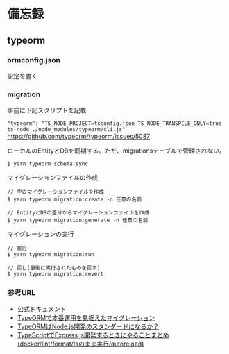 # 備忘録

## typeorm

### ormconfig.json

設定を書く

### migration

事前に下記スクリプトを記載

`"typeorm": "TS_NODE_PROJECT=tsconfig.json TS_NODE_TRANSPILE_ONLY=true ts-node ./node_modules/typeorm/cli.js"`
https://github.com/typeorm/typeorm/issues/5087

ローカルのEntityとDBを同期する。ただ、migrationsテーブルで管理されない。

``` 
$ yarn typeorm schema:sync
```

マイグレーションファイルの作成

```
// 空のマイグレーションファイルを作成
$ yarn typeorm migration:create -n 任意の名前

// EntityとDBの差分からマイグレーションファイルを作成
$ yarn typeorm migration:generate -n 任意の名前
```

マイグレーションの実行

```
// 実行
$ yarn typeorm migration:run

// 戻し(最後に実行されたものを戻す)
$ yarn typeorm migration:revert
```

### 参考URL

- [公式ドキュメント](https://typeorm.io/#/)
- [TypeORMで本番運用を見据えたマイグレーション](https://qiita.com/jnst/items/9a4c1a9f15b165e0e420)
- [TypeORMはNode.js開発のスタンダードになるか？](https://qiita.com/tejitak/items/b6965380afd600db6513#%E3%81%9D%E3%81%AE%E4%BB%96typeorm%E3%81%AB%E3%81%AF%E3%81%BE%E3%81%A0%E3%81%BE%E3%81%A0%E3%82%AA%E3%82%B9%E3%82%B9%E3%83%A1%E3%81%AA%E6%A9%9F%E8%83%BD%E3%81%8C%E3%81%82%E3%82%8A%E3%81%BE%E3%81%99)
- [TypeScriptでExpress.js開発するときにやることまとめ (docker/lint/format/tsのまま実行/autoreload)](https://qiita.com/techneconn/items/012bdf1b9ff3881546b3#typescript%E5%B0%8E%E5%85%A5)

